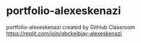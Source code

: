 # portfolio-alexeskenazi
portfolio-alexeskenazi created by GitHub Classroom
https://replit.com/join/qbckeibjay-alexeskenazi
